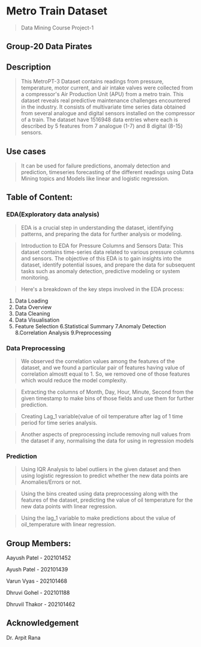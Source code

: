 
# Metro Train Dataset
> Data Mining Course Project-1

## Group-20 Data Pirates

## Description
> This MetroPT-3 Dataset contains readings from pressure, temperature, motor current, and air intake valves were collected from a compressor's Air Production Unit (APU) from a metro train. This dataset reveals real predictive maintenance challenges encountered in the industry. It consists of multivariate time series data obtained from several analogue and digital sensors installed on the compressor of a train. The dataset have 1516948 data entries where each is described by 5 features from 7 analogue (1-7) and 8 digital (8-15) sensors.

## Use cases
> It can be used for failure predictions, anomaly detection and prediction, timeseries forecasting of the different readings using Data Mining topics and Models like linear and logistic regression.

## Table of Content:
### EDA(Exploratory data analysis)
>EDA is a crucial step in understanding the dataset, identifying patterns, and preparing the data for further analysis or modeling.

>Introduction to EDA for Pressure Columns and Sensors Data:
This dataset contains time-series data related to various pressure columns and sensors. The objective of this EDA is to gain insights into the dataset, identify potential issues, and prepare the data for subsequent tasks such as anomaly detection, predictive modeling  or system monitoring.

>Here's a breakdown of the key steps involved in the EDA process:

1. Data Loading
2. Data Overview
3. Data Cleaning
4. Data Visualisation
5. Feature Selection
6.Statistical Summary
7.Anomaly Detection
8.Correlation Analysis
9.Preprocessing
>
### Data Preprocessing
> We observed the correlation values among the features of the dataset, and we found a particular pair of features having value of correlation almostt equal to 1. So, we removed one of those features which would reduce the model complexity.

> Extracting the columns of Month, Day, Hour, Minute, Second from the given timestamp to make bins of those fields and use them for further prediction.

> Creating Lag_1 variable(value of oil temperature after lag of 1 time period for time series analysis. 

> Another aspects of preprocessing include removing null values from the dataset if any, normalising the data for using in regression models

### Prediction
> Using IQR Analysis to label outliers in the given dataset and then using logistic regression to predict whether the new data points are Anomalies/Errors or not.

> Using the bins created using data preprocessing along with the features of the dataset, predicting the value of oil temperature for the new data points with linear regression.

> Using the lag_1 variable to make predictions about the value of oil_temperature with linear regression.

## Group Members:

Aayush Patel - 202101452 

Ayush Patel - 202101439

Varun Vyas - 202101468

Dhruvi Gohel - 202101188

Dhruvil Thakor - 202101462

## Acknowledgement

Dr. Arpit Rana
